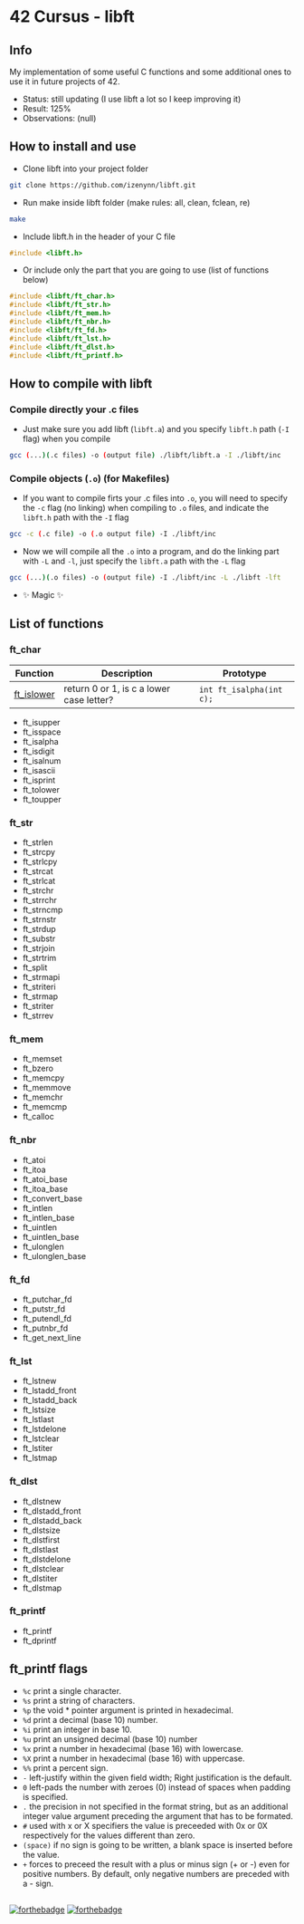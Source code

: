 # 42 Cursus - libft

## Info

My implementation of some useful C functions and some additional ones to use it in future projects of 42.

- Status: still updating (I use libft a lot so I keep improving it)
- Result: 125%
- Observations: (null)

## How to install and use

- Clone libft into your project folder

```sh
git clone https://github.com/izenynn/libft.git
```

- Run make inside libft folder (make rules: all, clean, fclean, re)

```sh
make
```

- Include libft.h in the header of your C file

```c
#include <libft.h>
```

- Or include only the part that you are going to use (list of functions below)

```c
#include <libft/ft_char.h>
#include <libft/ft_str.h>
#include <libft/ft_mem.h>
#include <libft/ft_nbr.h>
#include <libft/ft_fd.h>
#include <libft/ft_lst.h>
#include <libft/ft_dlst.h>
#include <libft/ft_printf.h>
```

## How to compile with libft

### Compile directly your .c files

- Just make sure you add libft (`libft.a`) and you specify `libft.h` path (`-I` flag) when you compile

```sh
gcc (...)(.c files) -o (output file) ./libft/libft.a -I ./libft/inc
```

###  Compile objects (`.o`) (for Makefiles)

- If you want to compile firts your .c files into `.o`, you will need to specify the `-c` flag (no linking) when compiling to `.o` files, and indicate the `libft.h` path with the `-I` flag

```sh
gcc -c (.c file) -o (.o output file) -I ./libft/inc
```

- Now we will compile all the `.o` into a program, and do the linking part with `-L` and `-l`, just specify the `libft.a` path with the `-L` flag

```sh
gcc (...)(.o files) -o (output file) -I ./libft/inc -L ./libft -lft
```

- ✨ Magic ✨

## List of functions

### ft_char
| Function | Description | Prototype |
| --- | --- | --- |
| [ft_islower](https://github.com/izenynn/libft/blob/main/src/ft_char/ft_islower.c) | return 0 or 1, is c a lower case letter? | `int ft_isalpha(int c);` |
- ft_isupper
- ft_isspace
- ft_isalpha
- ft_isdigit
- ft_isalnum
- ft_isascii
- ft_isprint
- ft_tolower
- ft_toupper

### ft_str
- ft_strlen
- ft_strcpy
- ft_strlcpy
- ft_strcat
- ft_strlcat
- ft_strchr
- ft_strrchr
- ft_strncmp
- ft_strnstr
- ft_strdup
- ft_substr
- ft_strjoin
- ft_strtrim
- ft_split
- ft_strmapi
- ft_striteri
- ft_strmap
- ft_striter
- ft_strrev

### ft_mem
- ft_memset
- ft_bzero
- ft_memcpy
- ft_memmove
- ft_memchr
- ft_memcmp
- ft_calloc

### ft_nbr
- ft_atoi
- ft_itoa
- ft_atoi_base
- ft_itoa_base
- ft_convert_base
- ft_intlen
- ft_intlen_base
- ft_uintlen
- ft_uintlen_base
- ft_ulonglen
- ft_ulonglen_base

### ft_fd
- ft_putchar_fd
- ft_putstr_fd
- ft_putendl_fd
- ft_putnbr_fd
- ft_get_next_line

### ft_lst
- ft_lstnew
- ft_lstadd_front
- ft_lstadd_back
- ft_lstsize
- ft_lstlast
- ft_lstdelone
- ft_lstclear
- ft_lstiter
- ft_lstmap

### ft_dlst
- ft_dlstnew
- ft_dlstadd_front
- ft_dlstadd_back
- ft_dlstsize
- ft_dlstfirst
- ft_dlstlast
- ft_dlstdelone
- ft_dlstclear
- ft_dlstiter
- ft_dlstmap

### ft_printf
- ft_printf
- ft_dprintf

## ft_printf flags

- `%c` print a single character.
- `%s` print a string of characters.
- `%p` the void * pointer argument is printed in hexadecimal.
- `%d` print a decimal (base 10) number.
- `%i` print an integer in base 10.
- `%u` print an unsigned decimal (base 10) number
- `%x` print a number in hexadecimal (base 16) with lowercase.
- `%X` print a number in hexadecimal (base 16) with uppercase.
- `%%` print a percent sign.
- `-` left-justify within the given field width; Right justification is the default.
- `0` left-pads the number with zeroes (0) instead of spaces when padding is specified.
- `.` the precision in not specified in the format string, but as an additional integer value argument preceding the argument that has to be formated.
- `#` used with x or X specifiers the value is preceeded with 0x or 0X respectively for the values different than zero.
- `(space)` if no sign is going to be written, a blank space is inserted before the value.
- `+` forces to preceed the result with a plus or minus sign (+ or -) even for positive numbers. By default, only negative numbers are preceded with a - sign.

##
[![forthebadge](https://forthebadge.com/images/badges/made-with-c.svg)](https://forthebadge.com)
[![forthebadge](https://forthebadge.com/images/badges/built-with-love.svg)](https://forthebadge.com)
